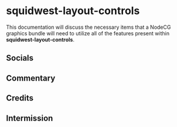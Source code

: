 # squidwest-layout-controls

This documentation will discuss the necessary items that a NodeCG graphics bundle will need to utilize all of the features present within **squidwest-layout-controls**.

## Socials


## Commentary

## Credits

## Intermission